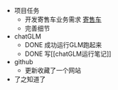 - 项目任务
	- 开发寄售车业务需求 [寄售车](https://www.notion.so/1-0-6882f121c88c4b0daa6d8305682cd1d4)
	- 完善细节
- chatGLM
	- DONE 成功运行GLM跑起来
	- DONE 写[[chatGLM运行笔记]]
- github
	- 更新收藏了一个网站
- 了之知道了